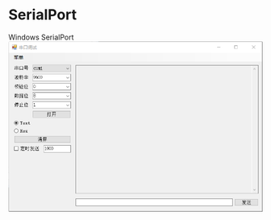 # SerialPort
Windows SerialPort
![screenshot](https://github.com/caigp/SerialPort/blob/master/screenshot.png?raw=true "screenshot")